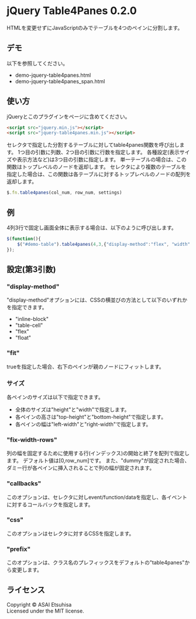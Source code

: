 # jQuery Table4Panes 0.2.0
HTMLを変更せずにJavaScriptのみでテーブルを4つのペインに分割します。

## デモ
以下を参照してください。
* demo-jquery-table4panes.html
* demo-jquery-table4panes_span.html

## 使い方

jQueryとこのプラグインをページに含めてください。

```html
<script src="jquery.min.js"></script>
<script src="jquery-table4panes.min.js"></script>
```

セレクタで指定した分割するテーブルに対してtable4panes関数を呼び出します。
1つ目の引数に列数、2つ目の引数に行数を指定します。
各種設定(表示サイズや表示方法など)は3つ目の引数に指定します。
単一テーブルの場合は、この関数はトップレベルのノードを返却します。
セレクタにより複数のテーブルを指定した場合は、この関数は各テーブルに対するトップレベルのノードの配列を返却します。

```js
$.fn.table4panes(col_num, row_num, settings)
```

## 例

4列3行で固定し画面全体に表示する場合は、以下のように呼び出します。
```js
$(function(){
    $("#demo-table").table4panes(4,3,{"display-method":"flex", "width":"100%", "height":"100%", "fit":true});
});
```

## 設定(第3引数)

### "display-method"
"display-method"オプションには、CSSの横並びの方法として以下のいずれかを指定できます。
* "inline-block"
* "table-cell"
* "flex"
* "float"

### "fit"
trueを指定した場合、右下のペインが親のノードにフィットします。

### サイズ
各ペインのサイズは以下で指定できます。
* 全体のサイズは"height"と"width"で指定します。
* 各ペインの高さは"top-height"と"bottom-height"で指定します。
* 各ペインの幅は"left-width"と"right-width"で指定します。

### "fix-width-rows"
列の幅を固定するために使用する行(インデックス)の開始と終了を配列で指定します。
デフォルト値は[0,row_num]です。
また、"dummy"が設定された場合、ダミー行が各ペインに挿入されることで列の幅が固定されます。

### "callbacks"
このオプションは、セレクタに対しevent/function/dataを指定し、各イベントに対するコールバックを指定します。

### "css"
このオプションはセレクタに対するCSSを指定します。

### "prefix"
このオプションは、クラス名のプレフィックスをデフォルトの"table4panes"から変更します。

## ライセンス
Copyright &copy; ASAI Etsuhisa<br>
Licensed under the MIT license.

